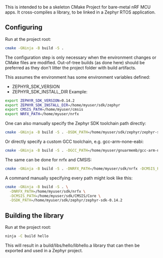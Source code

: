 
This is intended to be a skeleton CMake Project for bare-metal nRF MCU apps.
It cross-compiles a library, to be linked in a Zephyr RTOS application.

Configuring
-----------

Run at the project root:

``` sh
cmake -GNinja -B build -S .
```

The configuration step is only necessary when the environment changes or CMake files are modified.
Out-of-tree builds (as done here) should be preferred as they don't litter the
project folder with build artifacts.

This assumes the environment has some environment variables defined:
- ZEPHYR_SDK_VERSION
- ZEPHYR_SDK_INSTALL_DIR
Example:
``` sh
export ZEPHYR_SDK_VERSION=0.14.2
export ZEPHYR_SDK_INSTALL_DIR=/home/myuser/sdk/zephyr
export CMSIS_PATH=/home/myuser/cmsis
export NRFX_PATH=/home/myuser/nrfx
```

One can also manually specify the Zephyr SDK toolchain path directly:
``` sh
cmake -GNinja -B build -S . -DSDK_PATH=/home/myuser/sdk/zephyr/zephyr-sdk-0.14.2
```

Or directly specify a custom GCC toolchain, e.g. gcc-arm-none-eabi:
``` sh
cmake -GNinja -B build -S . -DGCC_PATH=/home/myuser/gnuarmemb/gcc-arm-none-eabi-10.3-2021.10
```

The same can be done for nrfx and CMSIS:
``` sh
cmake -GNinja -B build -S . -DNRFX_PATH=/home/myuser/sdk/nrfx -DCMSIS_PATH=/home/myuser/sdk/CMSIS/Core
```

A command manually specifying every path might look like this:
``` sh
cmake -GNinja -B build -S . \
  -DNRFX_PATH=/home/myuser/sdk/nrfx \
  -DCMSIS_PATH=/home/myuser/sdk/CMSIS/Core \
  -DSDK_PATH=/home/myuser/sdk/zephyr/zephyr-sdk-0.14.2
```

Building the library
--------------------

Run at the project root:

``` sh
ninja -C build hello
```

This will result in a build/libs/hello/libhello.a library that can then be
exported and used in a Zephyr project.
